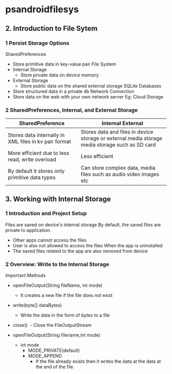 # psandroidfilesys
## 2. Introduction to File Sytem
### 1 Persist Storage Options
SharedPreferences
- Store primitive data in key-value pair
File System
- Internal Storage
  - Store private data on device memory
- External Storage
  - Store public data on the shared external storage
SQLite Databases
- Store structured data in a private db
Network Connection
- Store data on the web with your own network server Eg: Cloud Storage

### 2 SharedPreferences, Internal, and External Storage

SharedPreference | Internal External
--- | ---
Stores data internally in XML files in kv pair format | Stores data and files in device storage or external media storage media storage such as SD card
More efficient due to less read, write overload | Less efficient
By default it stores only primitive data types | Can store complex data, media files such as audio video images etc


## 3. Working with Internal Storage
### 1 Introduction and Project Setup
Files are saved on device's internal storage
By default, the saved files are private to application.
- Other apps cannot access the files
- User is also not allowed to access the files
When the app is uninstalled
- The saved files related to the app are also removed from device

### 2 Overview: Write to the Internal Storage
Important Methods
- openFileOutput(String fileName, int mode)
  - It creates a new file if the file does not exist
- write(byte[] dataBytes)
  - Write the data in the form of bytes to a file
- close()
  - Close the FileOutputStream

- openFileOutput(String filename,int mode)
  - int mode
    - MODE_PRIVATE(default)
    - MODE_APPEND
      - If the file already exists then it writes the data at the data at the end of the file
